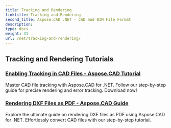 ```yaml
---
title: Tracking and Rendering
linktitle: Tracking and Rendering
second_title: Aspose.CAD .NET - CAD and BIM File Format
description: 
type: docs
weight: 31
url: /net/tracking-and-rendering/
---
```


## Tracking and Rendering Tutorials
### [Enabling Tracking in CAD Files - Aspose.CAD Tutorial](./enabling-tracking-in-cad-files/)
Master CAD file tracking with Aspose.CAD for .NET. Follow our step-by-step guide for precise rendering and error tracking. Download now!
### [Rendering DXF Files as PDF - Aspose.CAD Guide](./rendering-dxf-files-as-pdf/)
Explore the ultimate guide on rendering DXF files as PDF using Aspose.CAD for .NET. Effortlessly convert CAD files with our step-by-step tutorial.
